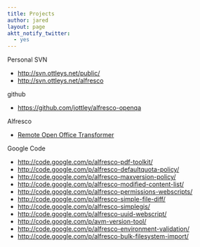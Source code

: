 ```yaml
---
title: Projects
author: jared
layout: page
aktt_notify_twitter:
  - yes
---
```

Personal SVN

*   <http://svn.ottleys.net/public/>
*   <http://svn.ottleys.net/alfresco>

github

*   <https://github.com/jottley/alfresco-openqa>

Alfresco

*   [Remote Open Office Transformer][1]

Google Code

*   <http://code.google.com/p/alfresco-pdf-toolkit/>
*   <http://code.google.com/p/alfresco-defaultquota-policy/>
*   <http://code.google.com/p/alfresco-maxversion-policy/>
*   <http://code.google.com/p/alfresco-modified-content-list/>
*   <http://code.google.com/p/alfresco-permissions-webscripts/>
*   <http://code.google.com/p/alfresco-simple-file-diff/>
*   <http://code.google.com/p/alfresco-simplegis/>
*   <http://code.google.com/p/alfresco-uuid-webscript/>
*   <http://code.google.com/p/avm-version-tool/>
*   <http://code.google.com/p/alfresco-environment-validation/>
*   <http://code.google.com/p/alfresco-bulk-filesystem-import/>

 [1]: http://issues.alfresco.com/jira/secure/attachment/11583/RemoteOpenOfficeContentTransformer.java